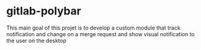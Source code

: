 # gitlab-polybar
This main goal of this projet is to develop a custom module that track notification and change on a merge request and show visual notification to the user on the desktop
